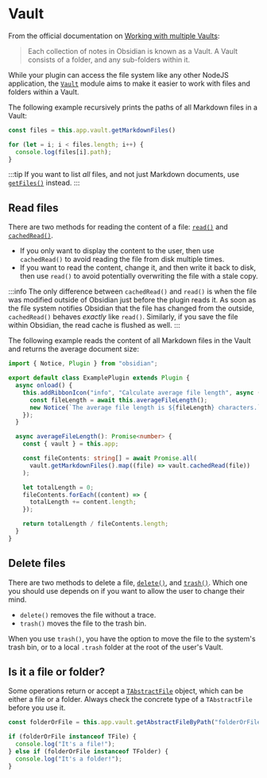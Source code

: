 # Vault

From the official documentation on [Working with multiple Vaults](https://help.obsidian.md/How+to/Working+with+multiple+vaults):

> Each collection of notes in Obsidian is known as a Vault. A Vault consists of a folder, and any sub-folders within it.

While your plugin can access the file system like any other NodeJS application, the [`Vault`](../api/classes/Vault.md) module aims to make it easier to work with files and folders within a Vault.

The following example recursively prints the paths of all Markdown files in a Vault:

```ts
const files = this.app.vault.getMarkdownFiles()

for (let = i; i < files.length; i++) {
  console.log(files[i].path);
}
```

:::tip
If you want to list _all_ files, and not just Markdown documents, use [`getFiles()`](../api/classes/Vault.md#getfiles) instead.
:::

## Read files

There are two methods for reading the content of a file: [`read()`](../api/classes/Vault.md#read) and [`cachedRead()`](../api/classes/Vault.md#cachedread).

- If you only want to display the content to the user, then use `cachedRead()` to avoid reading the file from disk multiple times.
- If you want to read the content, change it, and then write it back to disk, then use `read()` to avoid potentially overwriting the file with a stale copy.

:::info
The only difference between `cachedRead()` and `read()` is when the file was modified outside of Obsidian just before the plugin reads it. As soon as the file system notifies Obsidian that the file has changed from the outside, `cachedRead()` behaves _exactly_ like `read()`. Similarly, if you save the file within Obsidian, the read cache is flushed as well.
:::

The following example reads the content of all Markdown files in the Vault and returns the average document size:

```ts title="main.ts"
import { Notice, Plugin } from "obsidian";

export default class ExamplePlugin extends Plugin {
  async onload() {
    this.addRibbonIcon("info", "Calculate average file length", async () => {
      const fileLength = await this.averageFileLength();
      new Notice(`The average file length is ${fileLength} characters.`);
    });
  }

  async averageFileLength(): Promise<number> {
    const { vault } = this.app;

    const fileContents: string[] = await Promise.all(
      vault.getMarkdownFiles().map((file) => vault.cachedRead(file))
    );

    let totalLength = 0;
    fileContents.forEach((content) => {
      totalLength += content.length;
    });

    return totalLength / fileContents.length;
  }
}
```

## Delete files

There are two methods to delete a file, [`delete()`](../api/classes/Vault.md#delete), and [`trash()`](../api/classes/Vault.md#trash). Which one you should use depends on if you want to allow the user to change their mind.

- `delete()` removes the file without a trace.
- `trash()` moves the file to the trash bin.

When you use `trash()`, you have the option to move the file to the system's trash bin, or to a local  `.trash` folder at the root of the user's Vault.

## Is it a file or folder?

Some operations return or accept a [`TAbstractFile`](../api/classes/TAbstractFile.md) object, which can be either a file or a folder. Always check the concrete type of a `TAbstractFile` before you use it.

```ts
const folderOrFile = this.app.vault.getAbstractFileByPath("folderOrFile");

if (folderOrFile instanceof TFile) {
  console.log("It's a file!");
} else if (folderOrFile instanceof TFolder) {
  console.log("It's a folder!");
}
```
